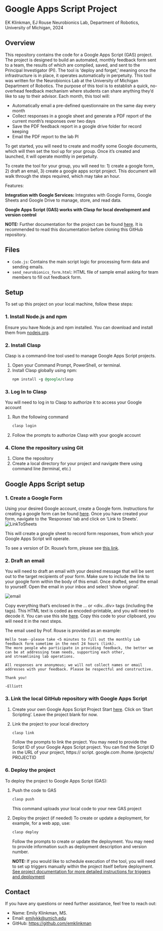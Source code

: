 # Google Apps Script Project
EK Klinkman, EJ Rouse
Neurobionics Lab, Department of Robotics, University of Michigan, 2024

## Overview

This repository contains the code for a Google Apps Script (GAS) project. The project is designed to build an automated, monthly feedback form sent to a team, the results of which are complied, saved, and sent to the Principal Investigator (PI).  The tool is ‘deploy and forget,’ meaning once the infrastructure is in place, it operates automatically in perpetuity. This tool was written for the Neurobionics Lab at the University of Michigan Department of Robotics. The purpose of this tool is to establish a quick, no-overhead feedback mechanism where students can share anything they’d like to say to their advisor.  Each month, this tool will:

* Automatically email a pre-defined questionnaire on the same day every month
* Collect responses in a google sheet and generate a PDF report of the current month’s responses over two days
* Save the PDF feedback report in a google drive folder for record keeping
* Email the PDF report to the lab PI 

To get started, you will need to create and modify some Google documents, which will then set the tool up for your group.  Once it’s created and launched, it will operate monthly in perpetuity. 

To create the tool for your group, you will need to: 1) create a google form, 2) draft an email, 3) create a google apps script project.  This document will walk through the steps required, which may take an hour. 

Features:

**Integration with Google Services:** Integrates with Google Forms, Google Sheets and Google Drive to manage, store, and read data.

**Google Apps Script (GAS) works with Clasp for local development and version control**

**NOTE:** Further documentation for the project can be found [here](https://docs.google.com/document/d/1rP3qm6TnD3SodcFQG3da_QGBGn75UaBeSfXE4aAc2_c/edit?usp=sharing). It is recommended to read this documentation before cloning this GitHub repository.

## Files

- `Code.js`: Contains the main script logic for processing form data and sending emails.
- `send_neurobionics_form.html`: HTML file of sample email asking for team members to fill out feedback form.

## Setup

To set up this project on your local machine, follow these steps:

### 1. Install Node.js and npm

Ensure you have Node.js and npm installed. You can download and install them from [nodejs.org](https://nodejs.org/).

### 2. Install Clasp

Clasp is a command-line tool used to manage Google Apps Script projects.

1. Open your Command Prompt, PowerShell, or terminal.
2. Install Clasp globally using npm:
   ```ruby
   npm install -g @google/clasp
   ```

### 3. Log In to Clasp

You will need to log in to Clasp to authorize it to access your Google account

1. Run the following command
   ```ruby
   clasp login
   ```
2. Follow the prompts to authorize Clasp with your google account

### 4. Clone the repository using Git

1. Clone the repository
2. Create a local directory for your project and navigate there using command line (terminal, etc.)

## Google Apps Script setup

### 1. Create a Google Form

Using your desired Google account, create a Google form.  Instructions for creating a google form can be found [here](https://support.google.com/docs/answer/6281888?hl=en&visit_id=638580463955952407-1339523159&rd=1).  Once you have created your form, navigate to the ‘Responses’ tab and click on ‘Link to Sheets’.
![LinkToSheets](https://github.com/user-attachments/assets/0d2e8e18-32d2-4c59-ae0a-36f19e0a9fab)

This will create a google sheet to record form responses, from which your Google Apps Script will operate.

To see a version of Dr. Rouse’s form, please see [this link](https://docs.google.com/forms/d/1OdzYMZ8z4nJ63IZNdYKkWeUzoCYgWLkl4dNn3VZCupY/prefill).

### 2. Draft an email

You will need to draft an email with your desired message that will be sent out to the target recipients of your form. Make sure to include the link to your google form within the body of this email. Once drafted, send the email to yourself. Open the email in your inbox and select ‘show original’.

![email](https://github.com/user-attachments/assets/142a5372-e1a0-4dad-8bab-5c7f5cad6ccc)

Copy everything that’s enclosed in the <html>...</html>  or <div…div> tags (including the tags).
This HTML text is coded as encoded-printable, and you will need to decode it. You can use this site [here](https://www.webatic.com/quoted-printable-convertor). Copy this code to your clipboard, you will need it in the next steps.

The email used by Prof. Rouse is provided as an example:

	Hello team--please take <5 minutes to fill out the monthly Lab feedback form sometime in the next 24 hours (link). 
 	The more people who participate in providing feedback, the better we can be at addressing team needs, supporting each other, 
  	and streamlining lab operations. 

	All responses are anonymous; we will not collect names or email addresses with your feedback. Please be respectful and constructive. 

	Thank you!

	-Elliott

### 3. Link the local GitHub repository with Google Apps Script

1. Create your own Google Apps Script Project
   Start [here](https://www.google.com/script/start/).  Click on ‘Start Scripting’. Leave the project blank for now.
   
2. Link the project to your local directory
   ```ruby
   clasp link
   ```
   Follow the prompts to link the project. You may need to provide the Script ID of your Google Apps Script project. You can find the Script ID in the URL of your project, https:// script. google.com /home /projects/ PROJECTID
   
### 6. Deploy the project

To deploy the project to Google Apps Script (GAS):

1. Push the code to GAS
   ```ruby
   clasp push
   ```
   This command uploads your local code to your new GAS project

2. Deploy the project (if needed)
   To create or update a deployment, for example, for a web app, use:
   ```ruby
   clasp deploy
   ```
   Follow the prompts to create or update the deployment. You may need to provide information such as deployment description and version number.
   
   **NOTE:** If you would like to schedule execution of the tool, you will need to set up triggers manually within the project itself before deployment. 
             [See project documentation for more detailed instructions for triggers and deployment](https://docs.google.com/document/d/1rP3qm6TnD3SodcFQG3da_QGBGn75UaBeSfXE4aAc2_c/edit?usp=sharing)
			
## Contact
   If you have any questions or need further assistance, feel free to reach out:
   * Name: Emily Klinkman, MS.
   * Email: emilykk@umich.edu
   * GitHub: https://github.com/emklinkman
